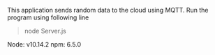 This application sends random data to the cloud using MQTT. Run the program using following line

> node Server.js

Node: v10.14.2
npm: 6.5.0

